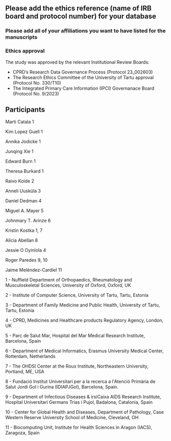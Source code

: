 ## Please add the ethics reference (name of IRB board and protocol number) for your database

### Please add all of your affiliations you want to have listed for the manuscripts

### Ethics approval
The study was approved by the relevant Institutional Review Boards: 
- CPRD’s Research Data Governance Process (Protocol 23_002603)
- The Research Ethics Committee of the University of Tartu approval (Protocol No. 330/T10)
- The Integrated Primary Care Information (IPCI) Governanace Board (Protocol No. 9/2023)

## Participants

Marti Catala 1

Kim Lopez Guell 1

Annika Jodicke 1

Junqing Xie 1

Edward Burn 1

Theresa Burkard 1

Raivo Kolde 2

Anneli Uusküla 3

Daniel Dedman 4

Miguel A. Mayer 5

Johnmary T. Arinze 6

Kristin Kostka 1, 7

Alicia Abellan 8

Jessie O Oyinlola 4

Roger Paredes 9, 10

Jaime Meléndez-Cardiel 11


1 - Nuffield Department of Orthopaedics, Rheumatology and Musculoskeletal Sciences, University of Oxford, Oxford, UK

2 - Institute of Computer Science, University of Tartu, Tartu, Estonia

3 - Department of Family Medicine and Public Health, University of Tartu, Tartu, Estonia

4 - CPRD, Medicines and Healthcare products Regulatory Agency, London, UK

5 - Parc de Salut Mar, Hospital del Mar Medical Research Institute, Barcelona, Spain 

6 - Department of Medical Informatics, Erasmus University Medical Center, Rotterdam, Netherlands

7 - The OHDSI Center at the Roux Institute, Northeastern University, Portland, ME, USA

8 - Fundació Institut Universitari per a la recerca a l'Atenció Primària de Salut Jordi Gol i Gurina (IDIAPJGol), Barcelona, Spain. 

9 - Department of Infectious Diseases & irsiCaixa AIDS Research Institute, Hospital Universitari Germans Trias i Pujol, Badalona, Catalonia, Spain

10 - Center for Global Health and Diseases, Department of Pathology, Case Western Reserve University School of Medicine, Cleveland, OH 

11 - Biocomputing Unit, Institute for Health Sciences in Aragon (IACS), Zaragoza, Spain 




